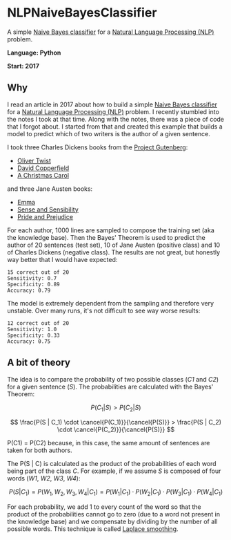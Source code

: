 # NLPNaiveBayesClassifier
A simple [Naive Bayes classifier](https://en.wikipedia.org/wiki/Naive_Bayes_classifier) for a [Natural Language Processing (NLP)](https://en.wikipedia.org/wiki/Natural_language_processing) problem.

**Language: Python**

**Start: 2017**

## Why
I read an article in 2017 about how to build a simple [Naive Bayes classifier](https://en.wikipedia.org/wiki/Naive_Bayes_classifier) for a [Natural Language Processing (NLP)](https://en.wikipedia.org/wiki/Natural_language_processing) problem. I recently stumbled into the notes I took at that time. Along with the notes, there was a piece of code that I forgot about. I started from that and created this example that builds a model to predict which of two writers is the author of a given sentence. 

I took three Charles Dickens books from the [Project Gutenberg](https://gutenberg.org/):
- [Oliver Twist](https://gutenberg.org/ebooks/730)
- [David Copperfield](https://gutenberg.org/ebooks/766)
- [A Christmas Carol](https://gutenberg.org/ebooks/24022)

and three Jane Austen books:
- [Emma](https://www.gutenberg.org/ebooks/158)
- [Sense and Sensibility](https://www.gutenberg.org/ebooks/161)
- [Pride and Prejudice](https://www.gutenberg.org/ebooks/1342)

For each author, 1000 lines are sampled to compose the training set (aka the knowledge base). Then the Bayes' Theorem is used to predict the author of 20 sentences (test set), 10 of Jane Austen (positive class) and 10 of Charles Dickens (negative class). The results are not great, but honestly way better that I would have expected:

```
15 correct out of 20
Sensitivity: 0.7
Specificity: 0.89
Accuracy: 0.79
```

The model is extremely dependent from the sampling and therefore very unstable. Over many runs, it's not difficult to see way worse results:

```
12 correct out of 20
Sensitivity: 1.0
Specificity: 0.33
Accuracy: 0.75
```

## A bit of theory
The idea is to compare the probability of two possible classes (_C1_ and _C2_) for a given sentence (_S_). The probabilities are calculated with the Bayes' Theorem:

$$ P(C_1 | S) > P(C_2 | S) $$

$$ \frac{P(S | C_1) \cdot \cancel{P(C_1)}}{\cancel{P(S)}} > \frac{P(S | C_2) \cdot \cancel{P(C_2)}}{\cancel{P(S)}} $$

P(C1) = P(C2) because, in this case, the same amount of sentences are taken for both authors. 

The P(S | C) is calculated as the product of the probabilities of each word being part of the class _C_. For example, if we assume _S_ is composed of four words (_W1_, _W2_, _W3_, _W4_):

$$ P(S | C_1) = P(W_1, W_2, W_3, W_4 | C_1) = P(W_1 | C_1) \cdot P(W_2 | C_1) \cdot P(W_3 | C_1) \cdot P(W_4 | C_1) $$

For each probability, we add 1 to every count of the word so that the product of the probabilities cannot go to zero (due to a word not present in the knowledge base) and we compensate by dividing by the number of all possible words. This technique is called [Laplace smoothing](https://en.wikipedia.org/wiki/Additive_smoothing).
